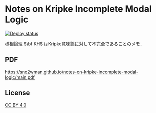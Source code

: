 # Notes on Kripke Incomplete Modal Logic

[![Deploy status](https://github.com/SnO2WMaN/notes-on-kripke-incomplete-modal-logic/actions/workflows/deploy.yml/badge.svg)](https://github.com/SnO2WMaN/notes-on-kripke-incomplete-modal-logic/actions/workflows/deploy.yml)

様相論理 $\bf KH$ はKripke意味論に対して不完全であることのメモ．

## PDF

https://sno2wman.github.io/notes-on-kripke-incomplete-modal-logic/main.pdf

## License

[CC BY 4.0](./LICENSE)
